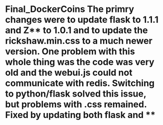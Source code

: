 # Final_DockerCoins The primry changes were to update flask to 1.1.1 and Z** to 1.0.1 and to update the rickshaw.min.css to a much newer version. One problem with this whole thing was the code was very old and the webui.js could not communicate with redis. Switching to python/flask solved this issue, but problems with .css remained. Fixed by updating both flask and **
